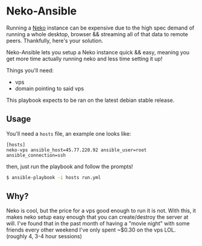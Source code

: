 # Neko-Ansible

Running a [Neko]() instance can be expensive due to the high spec demand of running a whole desktop, browser && streaming all of that data to remote peers. Thankfully, here's your solution.

Neko-Ansible lets you setup a Neko instance quick && easy, meaning you get more time actually running neko and less time setting it up!

Things you'll need:
- vps
- domain pointing to said vps

This playbook expects to be ran on the latest debian stable release.

## Usage

You'll need a `hosts` file, an example one looks like:
```
[hosts]
neko-vps ansible_host=45.77.220.92 ansible_user=root ansible_connection=ssh
```

then, just run the playbook and follow the prompts!
```sh
$ ansible-playbook -i hosts run.yml
```

## Why?

Neko is cool, but the price for a vps good enough to run it is not. With this, it makes neko setup easy enough that you can create/destroy the server at will. I've found that in the past month of having a "movie night" with some friends every other weekend I've only spent ~$0.30 on the vps LOL. (roughly 4, 3-4 hour sessions)